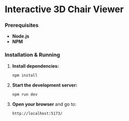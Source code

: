 # Interactive 3D Chair Viewer

### Prerequisites
- **Node.js** 
- **NPM** 

### Installation & Running

1. **Install dependencies:**
   ```bash
   npm install
   ```

2. **Start the development server:**
   ```bash
   npm run dev
   ```

3. **Open your browser** and go to:
   ```
   http://localhost:5173/
   ```